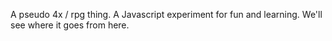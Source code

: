 A pseudo 4x / rpg thing. A Javascript experiment for fun and learning. We'll see where it goes from here. 